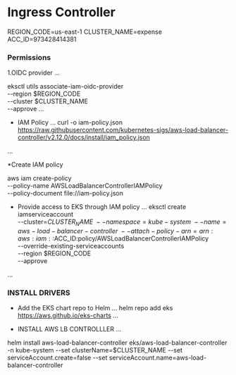 # Ingress Controller


REGION_CODE=us-east-1
CLUSTER_NAME=expense
ACC_ID=973428414381


### Permissions
1.OIDC provider
...

eksctl utils associate-iam-oidc-provider \
    --region $REGION_CODE \
    --cluster $CLUSTER_NAME \
    --approve
...

* IAM Policy
...
curl -o iam-policy.json https://raw.githubusercontent.com/kubernetes-sigs/aws-load-balancer-controller/v2.12.0/docs/install/iam_policy.json

...

*Create IAM policy

aws iam create-policy \
    --policy-name AWSLoadBalancerControllerIAMPolicy \
    --policy-document file://iam-policy.json

* Provide access to EKS through IAM policy
...
eksctl create iamserviceaccount \
--cluster=$CLUSTER_NAME \
--namespace=kube-system \
--name=aws-load-balancer-controller \
--attach-policy-arn=arn:aws:iam::$ACC_ID:policy/AWSLoadBalancerControllerIAMPolicy \
--override-existing-serviceaccounts \
--region $REGION_CODE \
--approve

...

### INSTALL DRIVERS
* Add the EKS chart repo to Helm
...
helm repo add eks https://aws.github.io/eks-charts
...

* INSTALL AWS LB CONTROLLLER
...

helm install aws-load-balancer-controller eks/aws-load-balancer-controller -n kube-system --set clusterName=$CLUSTER_NAME --set serviceAccount.create=false --set serviceAccount.name=aws-load-balancer-controller
